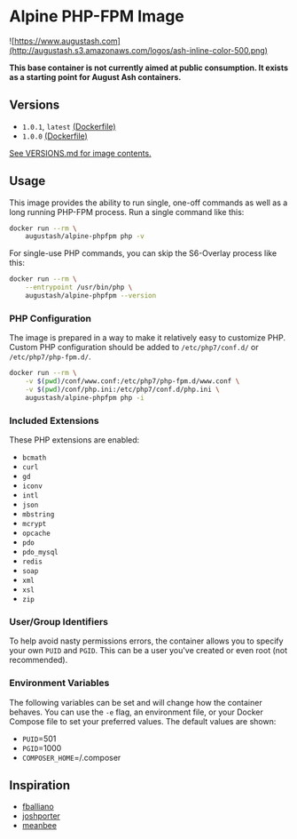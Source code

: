 # Alpine PHP-FPM Image

![https://www.augustash.com](http://augustash.s3.amazonaws.com/logos/ash-inline-color-500.png)

**This base container is not currently aimed at public consumption. It exists as a starting point for August Ash containers.**

## Versions

- `1.0.1`, `latest` [(Dockerfile)](https://github.com/augustash/docker-alpine-phpfpm/blob/1.0.1/Dockerfile)
- `1.0.0` [(Dockerfile)](https://github.com/augustash/docker-alpine-phpfpm/blob/1.0.0/Dockerfile)

[See VERSIONS.md for image contents.](https://github.com/augustash/docker-alpine-phpfpm/blob/master/VERSIONS.md)

## Usage

This image provides the ability to run single, one-off commands as well as a long running PHP-FPM process. Run a single command like this:

```bash
docker run --rm \
    augustash/alpine-phpfpm php -v
```

For single-use PHP commands, you can skip the S6-Overlay process like this:

```bash
docker run --rm \
    --entrypoint /usr/bin/php \
    augustash/alpine-phpfpm --version
```

### PHP Configuration

The image is prepared in a way to make it relatively easy to customize PHP. Custom PHP configuration should be added to `/etc/php7/conf.d/` or `/etc/php7/php-fpm.d/`.

```bash
docker run --rm \
    -v $(pwd)/conf/www.conf:/etc/php7/php-fpm.d/www.conf \
    -v $(pwd)/conf/php.ini:/etc/php7/conf.d/php.ini \
    augustash/alpine-phpfpm php -i
```

### Included Extensions

These PHP extensions are enabled:

- `bcmath`
- `curl`
- `gd`
- `iconv`
- `intl`
- `json`
- `mbstring`
- `mcrypt`
- `opcache`
- `pdo`
- `pdo_mysql`
- `redis`
- `soap`
- `xml`
- `xsl`
- `zip`

### User/Group Identifiers

To help avoid nasty permissions errors, the container allows you to specify your own `PUID` and `PGID`. This can be a user you've created or even root (not recommended).

### Environment Variables

The following variables can be set and will change how the container behaves. You can use the `-e` flag, an environment file, or your Docker Compose file to set your preferred values. The default values are shown:

- `PUID`=501
- `PGID`=1000
- `COMPOSER_HOME`=/.composer

## Inspiration

- [fballiano](https://github.com/fballiano/)
- [joshporter](https://github.com/joshporter)
- [meanbee](https://github.com/meanbee/)
